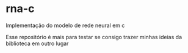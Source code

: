 # rna-c
Implementação do modelo de rede neural em c

Esse repositório é mais para testar se consigo trazer minhas ideias da biblioteca em outro lugar